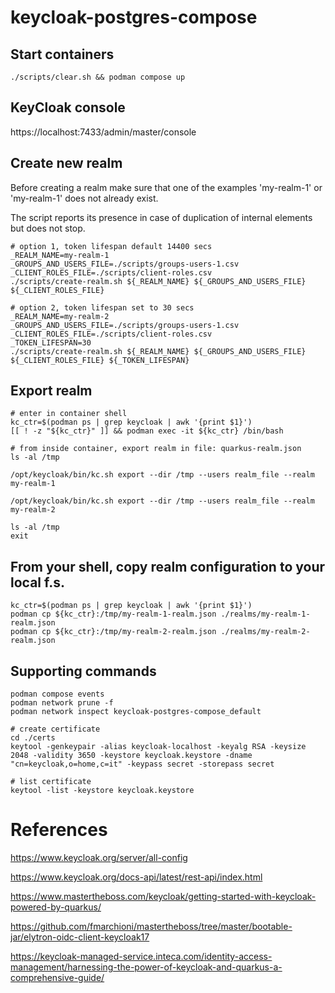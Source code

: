 # keycloak-postgres-compose


## Start containers
```
./scripts/clear.sh && podman compose up
```

## KeyCloak console
https://localhost:7433/admin/master/console


## Create new realm

Before creating a realm make sure that one of the examples 'my-realm-1' or 'my-realm-1' does not already exist. 

The script reports its presence in case of duplication of internal elements but does not stop.
```
# option 1, token lifespan default 14400 secs
_REALM_NAME=my-realm-1
_GROUPS_AND_USERS_FILE=./scripts/groups-users-1.csv
_CLIENT_ROLES_FILE=./scripts/client-roles.csv
./scripts/create-realm.sh ${_REALM_NAME} ${_GROUPS_AND_USERS_FILE} ${_CLIENT_ROLES_FILE}

# option 2, token lifespan set to 30 secs
_REALM_NAME=my-realm-2
_GROUPS_AND_USERS_FILE=./scripts/groups-users-1.csv
_CLIENT_ROLES_FILE=./scripts/client-roles.csv
_TOKEN_LIFESPAN=30
./scripts/create-realm.sh ${_REALM_NAME} ${_GROUPS_AND_USERS_FILE} ${_CLIENT_ROLES_FILE} ${_TOKEN_LIFESPAN}
```


## Export realm
```
# enter in container shell
kc_ctr=$(podman ps | grep keycloak | awk '{print $1}')
[[ ! -z "${kc_ctr}" ]] && podman exec -it ${kc_ctr} /bin/bash

# from inside container, export realm in file: quarkus-realm.json
ls -al /tmp

/opt/keycloak/bin/kc.sh export --dir /tmp --users realm_file --realm my-realm-1

/opt/keycloak/bin/kc.sh export --dir /tmp --users realm_file --realm my-realm-2

ls -al /tmp
exit
```

## From your shell, copy realm configuration to your local f.s.
```
kc_ctr=$(podman ps | grep keycloak | awk '{print $1}')
podman cp ${kc_ctr}:/tmp/my-realm-1-realm.json ./realms/my-realm-1-realm.json
podman cp ${kc_ctr}:/tmp/my-realm-2-realm.json ./realms/my-realm-2-realm.json
```

## Supporting commands
```
podman compose events
podman network prune -f
podman network inspect keycloak-postgres-compose_default

# create certificate
cd ./certs
keytool -genkeypair -alias keycloak-localhost -keyalg RSA -keysize 2048 -validity 3650 -keystore keycloak.keystore -dname "cn=keycloak,o=home,c=it" -keypass secret -storepass secret

# list certificate
keytool -list -keystore keycloak.keystore

```

# References

https://www.keycloak.org/server/all-config

https://www.keycloak.org/docs-api/latest/rest-api/index.html

https://www.mastertheboss.com/keycloak/getting-started-with-keycloak-powered-by-quarkus/

https://github.com/fmarchioni/mastertheboss/tree/master/bootable-jar/elytron-oidc-client-keycloak17

https://keycloak-managed-service.inteca.com/identity-access-management/harnessing-the-power-of-keycloak-and-quarkus-a-comprehensive-guide/

